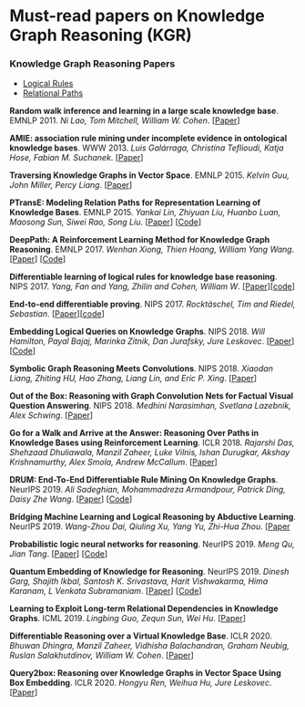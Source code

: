 # Must-read papers on Knowledge Graph Reasoning (KGR)


### Knowledge Graph Reasoning Papers
- [Logical Rules](./logical_rules/README.md)
- [Relational Paths](./relational_paths/README.md)


**Random walk inference and learning in a large scale knowledge base**. EMNLP 2011.
*Ni Lao, Tom Mitchell, William W. Cohen*.
[[Paper](https://aclanthology.info/pdf/D/D11/D11-1049.pdf)]

**AMIE: association rule mining under incomplete evidence in ontological knowledge bases**. WWW 2013.
*Luis Galárraga, Christina Teflioudi, Katja Hose, Fabian M. Suchanek*.
[[Paper](http://luisgalarraga.de/docs/amie.pdf)]

**Traversing Knowledge Graphs in Vector Space**. EMNLP 2015.
*Kelvin Guu, John Miller, Percy Liang*.
[[Paper](https://www.aclweb.org/anthology/D15-1038.pdf)]

**PTransE: Modeling Relation Paths for Representation Learning of Knowledge Bases**. EMNLP 2015.
*Yankai Lin, Zhiyuan Liu, Huanbo Luan, Maosong Sun, Siwei Rao, Song Liu*.
[[Paper](https://arxiv.org/pdf/1506.00379.pdf)] [[Code](https://github.com/thunlp/KB2E)]

**DeepPath: A Reinforcement Learning Method for Knowledge Graph Reasoning**. EMNLP 2017. 
*Wenhan Xiong, Thien Hoang, William Yang Wang*.
[[Paper](http://www.cs.ucsb.edu/~william/papers/DeepPath.pdf)] [[Code](https://github.com/xwhan/DeepPath)]

**Differentiable learning of logical rules for knowledge base reasoning**. NIPS 2017.
*Yang, Fan and Yang, Zhilin and Cohen, William W*. 
[[Paper](https://papers.nips.cc/paper/6826-differentiable-learning-of-logical-rules-for-knowledge-base-reasoning.pdf)][[code](https://github.com/fanyangxyz/Neural-LP)]

**End-to-end differentiable proving**. NIPS 2017. 
*Rocktäschel, Tim and Riedel, Sebastian*. 
[[Paper](https://papers.nips.cc/paper/6969-end-to-end-differentiable-proving.pdf)][[code](https://github.com/uclnlp/ntp)]

**Embedding Logical Queries on Knowledge Graphs**. NIPS 2018.
*Will Hamilton, Payal Bajaj, Marinka Zitnik, Dan Jurafsky, Jure Leskovec*.
[[Paper](https://papers.nips.cc/paper/7473-embedding-logical-queries-on-knowledge-graphs)] [[Code](https://github.com/williamleif/graphqembed)]


**Symbolic Graph Reasoning Meets Convolutions**. NIPS 2018. 
*Xiaodan Liang, Zhiting HU, Hao Zhang, Liang Lin, and Eric P. Xing*. 
[[Paper](http://papers.nips.cc/paper/7456-symbolic-graph-reasoning-meets-convolutions)]

**Out of the Box: Reasoning with Graph Convolution Nets for Factual Visual Question Answering**. NIPS 2018. 
*Medhini Narasimhan, Svetlana Lazebnik, Alex Schwing*. 
[[Paper](http://papers.nips.cc/paper/7531-out-of-the-box-reasoning-with-graph-convolution-nets-for-factual-visual-question-answering)] 

**Go for a Walk and Arrive at the Answer: Reasoning Over Paths in Knowledge Bases using Reinforcement Learning**. ICLR 2018.
*Rajarshi Das, Shehzaad Dhuliawala, Manzil Zaheer, Luke Vilnis, Ishan Durugkar, Akshay Krishnamurthy, Alex Smola, Andrew McCallum*.
[[Paper](https://arxiv.org/pdf/1711.05851.pdf)]

**DRUM: End-To-End Differentiable Rule Mining On Knowledge Graphs**. NeurIPS 2019. 
*Ali Sadeghian, Mohammadreza Armandpour, Patrick Ding, Daisy Zhe Wang*. 
[[Paper](https://papers.nips.cc/paper/9669-drum-end-to-end-differentiable-rule-mining-on-knowledge-graphs.pdf)] [[Code](https://github.com/alisadeghian/DRUM)]

**Bridging Machine Learning and Logical Reasoning by Abductive Learning**. NeurIPS 2019. 
*Wang-Zhou Dai, Qiuling Xu, Yang Yu, Zhi-Hua Zhou*.
[[Paper](https://papers.nips.cc/paper/8548-bridging-machine-learning-and-logical-reasoning-by-abductive-learning)

**Probabilistic logic neural networks for reasoning**. NeurIPS 2019. 
*Meng Qu, Jian Tang*.
[[Paper](https://papers.nips.cc/paper/8987-probabilistic-logic-neural-networks-for-reasoning.pdf)]
[[Code](https://github.com/DeepGraphLearning/pLogicNet)]

**Quantum Embedding of Knowledge for Reasoning**. NeurIPS 2019. 
*Dinesh Garg, Shajith Ikbal, Santosh K. Srivastava, Harit Vishwakarma, Hima Karanam, L Venkata Subramaniam*.
[[Paper](http://papers.nips.cc/paper/8797-quantum-embedding-of-knowledge-for-reasoning.pdf)]
[[Code](https://github.com/IBM/e2r)]

**Learning to Exploit Long-term Relational Dependencies in Knowledge Graphs**. ICML 2019.
*Lingbing Guo, Zequn Sun, Wei Hu*.
[[Paper](http://proceedings.mlr.press/v97/guo19c/guo19c.pdf)]

**Differentiable Reasoning over a Virtual Knowledge Base**. ICLR 2020.
*Bhuwan Dhingra, Manzil Zaheer, Vidhisha Balachandran, Graham Neubig, Ruslan Salakhutdinov, William W. Cohen*. 
[[Paper](https://openreview.net/pdf?id=SJxstlHFPH)]

**Query2box: Reasoning over Knowledge Graphs in Vector Space Using Box Embedding**. ICLR 2020.
*Hongyu Ren, Weihua Hu, Jure Leskovec*.
[[Paper](https://openreview.net/pdf?id=BJgr4kSFDS)]
